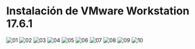 # Instalación de VMware Workstation 17.6.1

![][01]
![][02]
![][03]
![][04]
![][05]
![][06]
![][07]
![][08]
![][09]
![][10]

[01]: ../img/vmware-workstation17.6.1-install/01.png "01"
[02]: ../img/vmware-workstation17.6.1-install/02.png "02"
[03]: ../img/vmware-workstation17.6.1-install/03.png "03"
[04]: ../img/vmware-workstation17.6.1-install/04.png "04"
[05]: ../img/vmware-workstation17.6.1-install/05.png "05"
[06]: ../img/vmware-workstation17.6.1-install/06.png "06"
[07]: ../img/vmware-workstation17.6.1-install/07.png "07"
[08]: ../img/vmware-workstation17.6.1-install/08.png "08"
[09]: ../img/vmware-workstation17.6.1-install/09.png "09"
[10]: ../img/vmware-workstation17.6.1-install/10.png "10"
